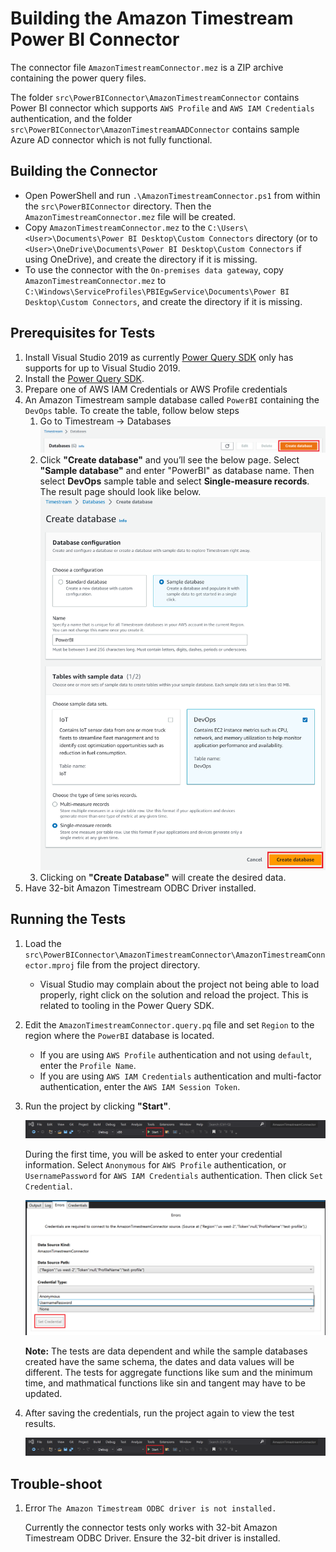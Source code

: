 # Building the Amazon Timestream Power BI Connector

The connector file `AmazonTimestreamConnector.mez` is a ZIP archive containing the power query files.

The folder `src\PowerBIConnector\AmazonTimestreamConnector` contains Power BI connector which supports `AWS Profile` and `AWS IAM Credentials` authentication, and the folder `src\PowerBIConnector\AmazonTimestreamAADConnector` contains sample Azure AD connector which is not fully functional.

## Building the Connector
* Open PowerShell and run `.\AmazonTimestreamConnector.ps1` from within the `src\PowerBIConnector` directory. Then the `AmazonTimestreamConnector.mez` file will be created. 
* Copy `AmazonTimestreamConnector.mez` to the `C:\Users\<User>\Documents\Power BI Desktop\Custom Connectors` directory (or to `<User>\OneDrive\Documents\Power BI Desktop\Custom Connectors` if using OneDrive), and create the directory if it is missing.
* To use the connector with the `On-premises data gateway`, copy `AmazonTimestreamConnector.mez` to `C:\Windows\ServiceProfiles\PBIEgwService\Documents\Power BI Desktop\Custom Connectors`, and create the directory if it is missing.

## Prerequisites for Tests
1. Install Visual Studio 2019 as currently [Power Query SDK](https://marketplace.visualstudio.com/items?itemName=Dakahn.PowerQuerySDK) only has supports for up to Visual Studio 2019.
2. Install the [Power Query SDK](https://marketplace.visualstudio.com/items?itemName=Dakahn.PowerQuerySDK).
3. Prepare one of AWS IAM Credentials or AWS Profile credentials
4. An Amazon Timestream sample database called `PowerBI` containing the `DevOps` table. To create the table, follow below steps
    1. Go to Timestream → Databases
    ![](../../images/powerbi-connector/ts_databases_pg.png)
    2. Click **"Create database"** and you’ll see the below page. Select **"Sample database"** and enter "PowerBI" as database name. Then select **DevOps** sample table and select **Single-measure records**. The result page should look like below.
    ![](../../images/powerbi-connector/sample_PBI_DB.PNG)
    3. Clicking on **"Create Database"** will create the desired data.
5. Have 32-bit Amazon Timestream ODBC Driver installed. 

## Running the Tests
1. Load the `src\PowerBIConnector\AmazonTimestreamConnector\AmazonTimestreamConnector.mproj` file from the project directory.
    * Visual Studio may complain about the project not being able to load properly, right click on the solution and reload the project. This is related to tooling in the Power Query SDK.
2. Edit the `AmazonTimestreamConnector.query.pq` file and set `Region` to the region where the `PowerBI` database is located.
    * If you are using `AWS Profile` authentication and not using `default`, enter the `Profile Name`.
    * If you are using `AWS IAM Credentials` authentication and multi-factor authentication, enter the `AWS IAM Session Token`.
3. Run the project by clicking **"Start"**.

    ![](../../images/powerbi-connector/start_test_vs.png)

    During the first time, you will be asked to enter your credential information. Select `Anonymous` for `AWS Profile` authentication, or `UsernamePassword` for `AWS IAM Credentials` authentication. 
    Then click `Set Credential`.

    ![](../../images/powerbi-connector/mquery_output_err.png)

    **Note:** The tests are data dependent and while the sample databases created have the same schema, the dates and data values will be different. The tests for aggregate functions like sum and the minimum time, and mathmatical functions like sin and tangent may have to be updated.

4. After saving the credentials, run the project again to view the test results.

    ![](../../images/powerbi-connector/start_test_vs.png)

## Trouble-shoot
1. Error `The Amazon Timestream ODBC driver is not installed.`

   Currently the connector tests only works with 32-bit Amazon Timestream ODBC Driver. Ensure the 32-bit driver is installed.

